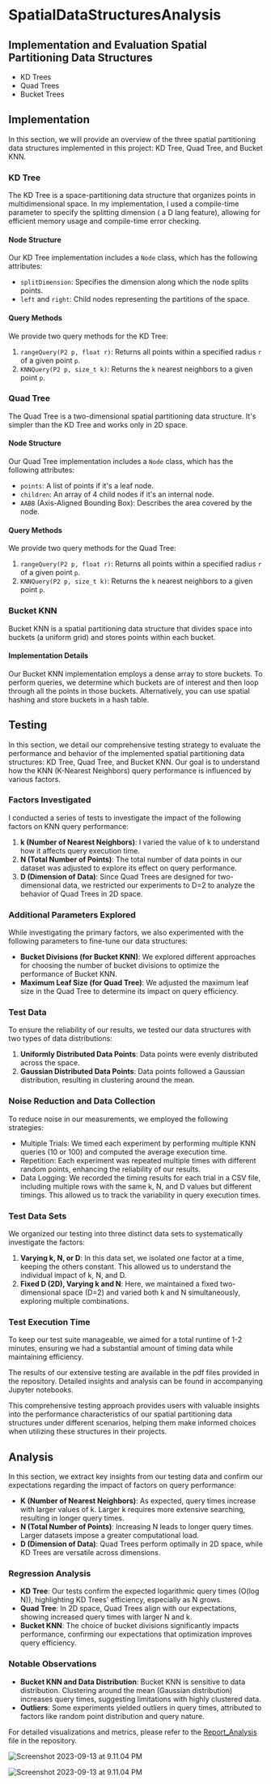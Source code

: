 # SpatialDataStructuresAnalysis

## Implementation and Evaluation Spatial Partitioning Data Structures

* KD Trees
* Quad Trees
* Bucket Trees

## Implementation

In this section, we will provide an overview of the three spatial partitioning data structures implemented in this project: KD Tree, Quad Tree, and Bucket KNN.

### KD Tree

The KD Tree is a space-partitioning data structure that organizes points in multidimensional space. In my implementation, I used a compile-time parameter to specify the splitting dimension ( a D lang feature), allowing for efficient memory usage and compile-time error checking.

#### Node Structure

Our KD Tree implementation includes a `Node` class, which has the following attributes:

- `splitDimension`: Specifies the dimension along which the node splits points.
- `left` and `right`: Child nodes representing the partitions of the space.

#### Query Methods

We provide two query methods for the KD Tree:

1. `rangeQuery(P2 p, float r)`: Returns all points within a specified radius `r` of a given point `p`.
2. `KNNQuery(P2 p, size_t k)`: Returns the `k` nearest neighbors to a given point `p`.

### Quad Tree

The Quad Tree is a two-dimensional spatial partitioning data structure. It's simpler than the KD Tree and works only in 2D space.

#### Node Structure

Our Quad Tree implementation includes a `Node` class, which has the following attributes:

- `points`: A list of points if it's a leaf node.
- `children`: An array of 4 child nodes if it's an internal node.
- `AABB` (Axis-Aligned Bounding Box): Describes the area covered by the node.

#### Query Methods

We provide two query methods for the Quad Tree:

1. `rangeQuery(P2 p, float r)`: Returns all points within a specified radius `r` of a given point `p`.
2. `KNNQuery(P2 p, size_t k)`: Returns the `k` nearest neighbors to a given point `p`.

### Bucket KNN

Bucket KNN is a spatial partitioning data structure that divides space into buckets (a uniform grid) and stores points within each bucket.

#### Implementation Details

Our Bucket KNN implementation employs a dense array to store buckets. To perform queries, we determine which buckets are of interest and then loop through all the points in those buckets. Alternatively, you can use spatial hashing and store buckets in a hash table.

## Testing

In this section, we detail our comprehensive testing strategy to evaluate the performance and behavior of the implemented spatial partitioning data structures: KD Tree, Quad Tree, and Bucket KNN. Our goal is to understand how the KNN (K-Nearest Neighbors) query performance is influenced by various factors.

### Factors Investigated

I conducted a series of tests to investigate the impact of the following factors on KNN query performance:

1. **k (Number of Nearest Neighbors)**: I varied the value of k to understand how it affects query execution time.
2. **N (Total Number of Points)**: The total number of data points in our dataset was adjusted to explore its effect on query performance.
3. **D (Dimension of Data)**: Since Quad Trees are designed for two-dimensional data, we restricted our experiments to D=2 to analyze the behavior of Quad Trees in 2D space.

### Additional Parameters Explored

While investigating the primary factors, we also experimented with the following parameters to fine-tune our data structures:

- **Bucket Divisions (for Bucket KNN)**: We explored different approaches for choosing the number of bucket divisions to optimize the performance of Bucket KNN.
- **Maximum Leaf Size (for Quad Tree)**: We adjusted the maximum leaf size in the Quad Tree to determine its impact on query efficiency.

### Test Data

To ensure the reliability of our results, we tested our data structures with two types of data distributions:

1. **Uniformly Distributed Data Points**: Data points were evenly distributed across the space.
2. **Gaussian Distributed Data Points**: Data points followed a Gaussian distribution, resulting in clustering around the mean.

### Noise Reduction and Data Collection

To reduce noise in our measurements, we employed the following strategies:

- Multiple Trials: We timed each experiment by performing multiple KNN queries (10 or 100) and computed the average execution time.
- Repetition: Each experiment was repeated multiple times with different random points, enhancing the reliability of our results.
- Data Logging: We recorded the timing results for each trial in a CSV file, including multiple rows with the same k, N, and D values but different timings. This allowed us to track the variability in query execution times.

### Test Data Sets

We organized our testing into three distinct data sets to systematically investigate the factors:

1. **Varying k, N, or D**: In this data set, we isolated one factor at a time, keeping the others constant. This allowed us to understand the individual impact of k, N, and D.
2. **Fixed D (2D), Varying k and N**: Here, we maintained a fixed two-dimensional space (D=2) and varied both k and N simultaneously, exploring multiple combinations.

### Test Execution Time

To keep our test suite manageable, we aimed for a total runtime of 1-2 minutes, ensuring we had a substantial amount of timing data while maintaining efficiency.

The results of our extensive testing are available in the pdf files provided in the repository. Detailed insights and analysis can be found in accompanying Jupyter notebooks.

This comprehensive testing approach provides users with valuable insights into the performance characteristics of our spatial partitioning data structures under different scenarios, helping them make informed choices when utilizing these structures in their projects.

## Analysis

In this section, we extract key insights from our testing data and confirm our expectations regarding the impact of factors on query performance:

- **K (Number of Nearest Neighbors)**: As expected, query times increase with larger values of k. Larger k requires more extensive searching, resulting in longer query times.
- **N (Total Number of Points)**: Increasing N leads to longer query times. Larger datasets impose a greater computational load.
- **D (Dimension of Data)**: Quad Trees perform optimally in 2D space, while KD Trees are versatile across dimensions.

### Regression Analysis

- **KD Tree**: Our tests confirm the expected logarithmic query times (O(log N)), highlighting KD Trees' efficiency, especially as N grows.
- **Quad Tree**: In 2D space, Quad Trees align with our expectations, showing increased query times with larger N and k.
- **Bucket KNN**: The choice of bucket divisions significantly impacts performance, confirming our expectations that optimization improves query efficiency.

### Notable Observations

- **Bucket KNN and Data Distribution**: Bucket KNN is sensitive to data distribution. Clustering around the mean (Gaussian distribution) increases query times, suggesting limitations with highly clustered data.
- **Outliers**: Some experiments yielded outliers in query times, attributed to factors like random point distribution and query nature.

For detailed visualizations and metrics, please refer to the [Report_Analysis](https://github.com/gloriadukuzeyesu/SpatialDataStructuresAnalysis/blob/main/Report_Analysis.pdf) file in the repository. 



![Screenshot 2023-09-13 at 9.11.04 PM](README/Screenshot%202023-09-13%20at%209.11.04%20PM.png)



![Screenshot 2023-09-13 at 9.11.04 PM](README/Screenshot%202023-09-13%20at%209.11.04%20PM-4661110.png)
